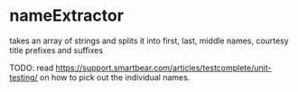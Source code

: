 # nameExtractor
takes an array of strings and splits it into first, last, middle names, courtesy title prefixes and suffixes

TODO: read https://support.smartbear.com/articles/testcomplete/unit-testing/ on how to pick out the individual names.

